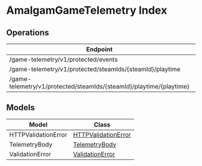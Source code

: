# AmalgamGameTelemetry Index


## Operations
| Endpoint | Method | ID | Class | Wrapper |
|---|---|---|---|---|
| /game-telemetry/v1/protected/events | POST | protected_save_events_game_telemetry_v1_protected_events_post | [ProtectedSaveEventsGameTelemetryV1ProtectedEventsPost](../accelbyte_py_sdk/api/amalgam_game_telemetry/operations/operations/protected_save_events_game_telemetry_v1_protected_events_post.py) | [protected_save_events_game_telemetry_v1_protected_events_post](../accelbyte_py_sdk/api/amalgam_game_telemetry/wrappers/_operations.py) |
| /game-telemetry/v1/protected/steamIds/{steamId}/playtime | GET | protected_get_playtime_game_telemetry_v1_protected_steamIds__steamId__playtime_get | [ProtectedGetPlaytimeGameTelemetryV1ProtectedSteamIdsSteamIdPlaytimeGet](../accelbyte_py_sdk/api/amalgam_game_telemetry/operations/operations/protected_get_playtime_game_telemetry_v1_protected_steam_ids_steam_id_playtime_get.py) | [protected_get_playtime_game_telemetry_v1_protected_steam_ids_steam_id_playtime_get](../accelbyte_py_sdk/api/amalgam_game_telemetry/wrappers/_operations.py) |
| /game-telemetry/v1/protected/steamIds/{steamId}/playtime/{playtime} | PUT | protected_update_playtime_game_telemetry_v1_protected_steamIds__steamId__playtime__playtime__put | [ProtectedUpdatePlaytimeGameTelemetryV1ProtectedSteamIdsSteamIdPlaytimePlaytimePut](../accelbyte_py_sdk/api/amalgam_game_telemetry/operations/operations/protected_update_playtime_game_telemetry_v1_protected_steam_ids_steam_id_playtime_playtime_put.py) | [protected_update_playtime_game_telemetry_v1_protected_steam_ids_steam_id_playtime_playtime_put](../accelbyte_py_sdk/api/amalgam_game_telemetry/wrappers/_operations.py) |


## Models
| Model | Class |
|---|---|
| HTTPValidationError | [HTTPValidationError](../accelbyte_py_sdk/api/amalgam_game_telemetry/models/http_validation_error.py) |
| TelemetryBody | [TelemetryBody](../accelbyte_py_sdk/api/amalgam_game_telemetry/models/telemetry_body.py) |
| ValidationError | [ValidationError](../accelbyte_py_sdk/api/amalgam_game_telemetry/models/validation_error.py) |
